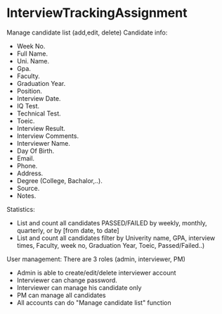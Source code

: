 # InterviewTrackingAssignment

Manage candidate list (add,edit, delete)
Candidate info: 
 - Week No.    
 - Full Name.
 - Uni. Name.    
 - Gpa.  
 - Faculty.  
 - Graduation Year. 
 - Position.
 - Interview Date.
 - IQ Test.
 - Technical Test.    
 - Toeic.
 - Interview Result.
 - Interview Comments.
 - Interviewer Name.
 - Day Of Birth.
 - Email.
 - Phone.
 - Address.
 - Degree (College, Bachalor,..).
 - Source.   
 - Notes.

Statistics: 
 - List and count all candidates PASSED/FAILED by weekly, monthly, quarterly, or by [from date, to date]
 - List and count all candidates filter by Univerity name, GPA, interview times, Faculty, week no, Graduation Year, Toeic, Passed/Failed..)

User management: There are 3 roles (admin, interviewer, PM)
 - Admin is able to create/edit/delete interviewer account
 - Interviewer can change password.
 - Interviewer can manage his candidate only
 - PM can manage all candidates
 - All accounts can do "Manage candidate list" function
